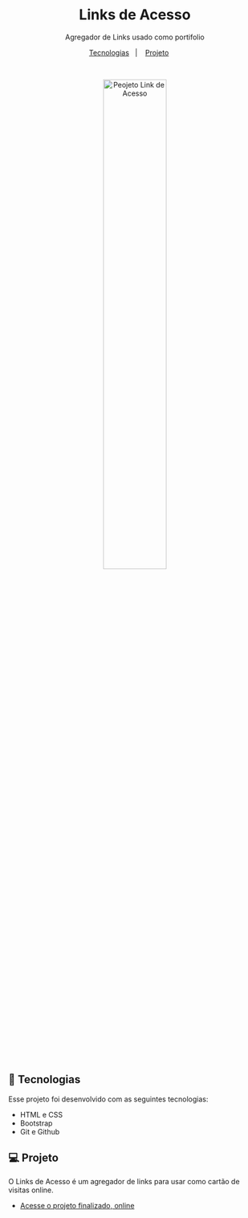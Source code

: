 <h1 align="center"> Links de Acesso </h1>

<p align="center">
Agregador de Links usado como portifolio <br/>
</p>

<p align="center">
  <a href="#-tecnologias">Tecnologias</a>&nbsp;&nbsp;&nbsp;|&nbsp;&nbsp;&nbsp;
  <a href="#-projeto">Projeto</a>&nbsp;&nbsp;&nbsp;&nbsp;&nbsp;&nbsp;
  
</p>

<br>

  <p align= 'center'>
  <img alt="Peojeto Link de Acesso" src="./github/fundo.jpg" width='50%'>
  </p>


## 🚀 Tecnologias

Esse projeto foi desenvolvido com as seguintes tecnologias:

- HTML e CSS
- Bootstrap
- Git e Github


## 💻 Projeto

O Links de Acesso é um agregador de links para usar como cartão de visitas online.

- [Acesse o projeto finalizado, online](https://CarlosHerbertDev.github.io/myinstagram)
